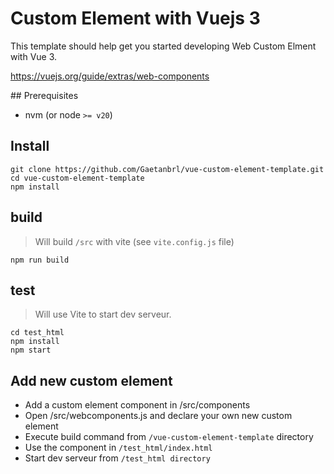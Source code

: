 # Custom Element with Vuejs 3

This template should help get you started developing Web Custom Elment with Vue 3.

https://vuejs.org/guide/extras/web-components

## Prerequisites

* nvm (or node `>= v20`)

## Install

```
git clone https://github.com/Gaetanbrl/vue-custom-element-template.git
cd vue-custom-element-template
npm install
```

## build
> Will build `/src` with vite (see `vite.config.js` file)

```
npm run build
```

## test

> Will use Vite to start dev serveur.

```
cd test_html
npm install
npm start
```

## Add new custom element

* Add a custom element component in /src/components
* Open /src/webcomponents.js and declare your own new custom element
* Execute build command from `/vue-custom-element-template` directory
* Use the component in `/test_html/index.html`
* Start dev serveur from `/test_html directory`
